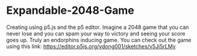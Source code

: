 # Expandable-2048-Game
Creating using p5.js and the p5 editor. Imagine a 2048 game that you can never lose and you can spam your way to victory and seeing your score goes up. Truly an endorphins inducing game.
You can check out the game using this link: https://editor.p5js.org/ydong001/sketches/v5Ji5rLMv
